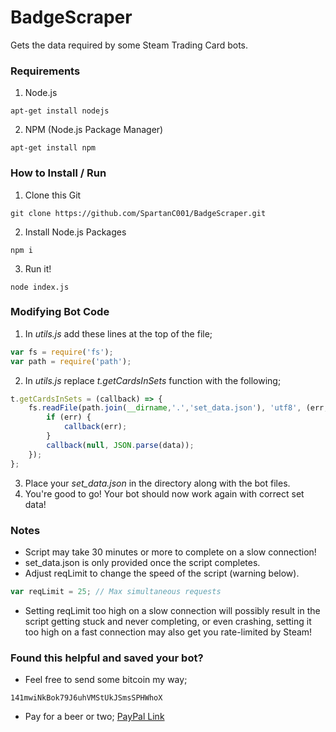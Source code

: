 # BadgeScraper
Gets the data required by some Steam Trading Card bots.

### Requirements

1. Node.js
```
apt-get install nodejs
```
2. NPM (Node.js Package Manager)
```
apt-get install npm
```

### How to Install / Run
1. Clone this Git
```
git clone https://github.com/SpartanC001/BadgeScraper.git
```
2. Install Node.js Packages
```
npm i
```
3. Run it!
```
node index.js
```

### Modifying Bot Code
1. In *utils.js* add these lines at the top of the file;
```javascript
var fs = require('fs');
var path = require('path');
```
2. In *utils.js* replace *t.getCardsInSets* function with the following;
```javascript
t.getCardsInSets = (callback) => {
    fs.readFile(path.join(__dirname,'.','set_data.json'), 'utf8', (err,data) => {
        if (err) {
            callback(err);
        }
        callback(null, JSON.parse(data));
    });
};
```
3. Place your *set_data.json* in the directory along with the bot files.
4. You're good to go! Your bot should now work again with correct set data!

### Notes
  * Script may take 30 minutes or more to complete on a slow connection!
  * set_data.json is only provided once the script completes.
  * Adjust reqLimit to change the speed of the script (warning below).
```javascript
var reqLimit = 25; // Max simultaneous requests
```
  * Setting reqLimit too high on a slow connection will possibly result in the script getting stuck and never completing, or even crashing, setting it too high on a fast connection may also get you rate-limited by Steam!

### Found this helpful and saved your bot?
  * Feel free to send some bitcoin my way;
```
141mwiNkBok79J6uhVMStUkJSmsSPHWhoX
```
  * Pay for a beer or two;
[PayPal Link](https://www.paypal.me/ValkyrieStar)
